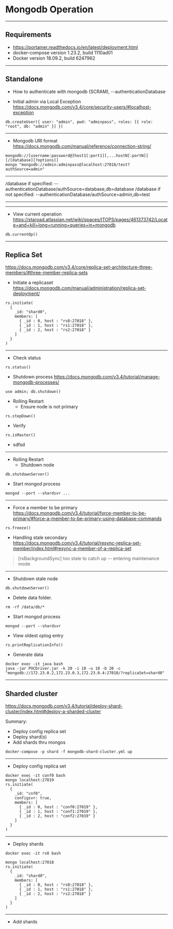 # Mongodb Operation

---

## Requirements
* https://portainer.readthedocs.io/en/latest/deployment.html
* docker-compose version 1.23.2, build 1110ad01
* Docker version 18.09.2, build 6247962

---

## Standalone

- How to authenticate with mongodb (SCRAM), --authenticationDatabase 

- Initial admin via Local Exception
https://docs.mongodb.com/v3.4/core/security-users/#localhost-exception

```
db.createUser({ user: "admin", pwd: "adminpass", roles: [{ role: "root", db: "admin" }] })
```

---

- Mongodb URI format
https://docs.mongodb.com/manual/reference/connection-string/

```
mongodb://[username:password@]host1[:port1][,...hostN[:portN]][/[database][?options]]
mongo "mongodb://admin:adminpass@localhost:27018/test?authSource=admin"
```

****
/database if specified: --authenticationDatabase/authSource=database,db=database
/database if not specified: --authenticationDatabase/authSource=admin,db=test
****

---

- View current operation
https://staroad.atlassian.net/wiki/spaces/ITOPS/pages/461373742/Locate+and+kill+long+running+queries+in+mongodb

```
db.currentOp()
```	
---

## Replica Set
https://docs.mongodb.com/v3.4/core/replica-set-architecture-three-members/#three-member-replica-sets


- Initiate a replicaset
https://docs.mongodb.com/manual/administration/replica-set-deployment/
```
rs.initiate(
  {
    _id: "shard0",
	members: [
	  { _id : 0, host : "rs0:27018" },
	  { _id : 1, host : "rs1:27018" },
	  { _id : 2, host : "rs2:27018" }
	]
  }
)
```

---

- Check status
```
rs.status()
```

- Shutdown process
https://docs.mongodb.com/v3.4/tutorial/manage-mongodb-processes/
```
use admin; db.shutdown()
```

- Rolling Restart
  - Ensure node is not primary 
```
rs.stepDown()
```
  - Verify 
```
rs.isMaster()
```
  - sdfsd
---
- Rolling Restart
  - Shutdown node
```
db.shutdownServer()
```

  - Start mongod process
```
mongod --port --shardsvr ...
```

---

- Force a member to be primary
https://docs.mongodb.com/v3.4/tutorial/force-member-to-be-primary/#force-a-member-to-be-primary-using-database-commands
```
rs.freeze()
```

- Handling stale secondary
https://docs.mongodb.com/v3.4/tutorial/resync-replica-set-member/index.html#resync-a-member-of-a-replica-set

> [rsBackgroundSync] too stale to catch up -- entering maintenance mode

---

  - Shutdown stale node
```
db.shutdownServer()
```
 * Delete data folder.
```
rm -rf /data/db/*
```
 * Start mongod process
```		
mongod --port --shardsvr
```		
 * View oldest oplog entry
```
rs.printReplicationInfo()
```
 * Generate data
```
docker exec -it java bash
java -jar POCDriver.jar -k 20 -i 10 -u 10 -b 20 -c "mongodb://172.23.0.2,172.23.0.3,172.23.0.4:27018/?replicaSet=shard0"
```

---

## Sharded cluster
https://docs.mongodb.com/v3.4/tutorial/deploy-shard-cluster/index.html#deploy-a-sharded-cluster

Summary: 

 - Deploy config replica set
 - Deploy shard(s)
 - Add shards thru mongos


```
docker-compose -p shard -f mongodb-shard-cluster.yml up
```

---

- Deploy config replica set

```
docker exec -it conf0 bash
mongo localhost:27019
rs.initiate(
  { 
    _id: "cnf0",
    configsvr: true,
    members: [ 
      { _id : 0, host : "conf0:27019" },
      { _id : 1, host : "conf1:27019" },
      { _id : 2, host : "conf2:27019" } 
    ] 
  } 
)
```

---

- Deploy shards

```
docker exec -it rs0 bash

mongo localhost:27018
rs.initiate(
  { 
    _id: "shard0",
    members: [ 
      { _id : 0, host : "rs0:27018" },
      { _id : 1, host : "rs1:27018" },
      { _id : 2, host : "rs2:27018" } 
    ] 
  } 
)
```

---

- Add shards
